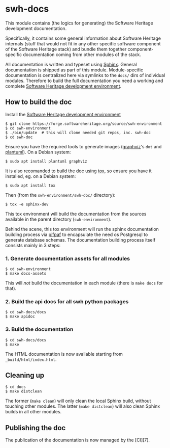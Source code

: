 swh-docs
========

This module contains (the logics for generating) the Software Heritage
development documentation.

Specifically, it contains some general information about Software Heritage
internals (stuff that would not fit in any other specific software component of
the Software Heritage stack) and bundle them together component-specific
documentation coming from other modules of the stack.

All documentation is written and typeset using [Sphinx][1]. General
documentation is shipped as part of this module. Module-specific documentation
is centralized here via symlinks to the `docs/` dirs of individual modules.
Therefore to build the full documentation you need a working and
complete [Software Heritage development environment][2].



How to build the doc
--------------------

Install the [Software Heritage development environment][2]

    $ git clone https://forge.softwareheritage.org/source/swh-environment
	$ cd swh-environment
	$ ./bin/update  # this will clone needed git repos, inc. swh-doc
	$ cd swh-doc

Ensure you have the required tools to generate images ([graphviz][3]'s `dot`
and [plantuml][4]). On a Debian system:

    $ sudo apt install plantuml graphviz


It is also recomanded to build the doc using [tox][5], so ensure you have it
installed, eg. on a Debian system:

    $ sudo apt install tox


Then (from the `swh-environment/swh-doc/` directory):

    $ tox -e sphinx-dev

This tox environment will build the documentation from the sources available in
the parent directory (`swh-environment`).

Behind the scene, this tox environment will run the sphinx documentation
building process via [pifpaf][6] to encapsulate the need os Postgresql to
generate database schemas. The documentation building process itself consists
mainly in 3 steps:

### 1. Generate documentation assets for all modules

    $ cd swh-environment
	$ make docs-assets

This will *not* build the documentation in each module (there is `make docs`
for that).


### 2. Build the api docs for all swh python packages

    $ cd swh-docs/docs
    $ make apidoc

### 3. Build the documentation

    $ cd swh-docs/docs
    $ make

The HTML documentation is now available starting from `_build/html/index.html`.


Cleaning up
-----------

    $ cd docs
    $ make distclean

The former (`make clean`) will only clean the local Sphinx build, without
touching other modules. The latter (`make distclean`) will also clean Sphinx
builds in all other modules.


Publishing the doc
------------------

The publication of the documentation is now managed by the [CI][7].



[1]: http://www.sphinx-doc.org/
[2]: https://forge.softwareheritage.org/source/swh-environment/
[3]: https://graphviz.org
[4]: http://plantuml.com
[5]: https://tox.readthedocs.io/
[6]: https://github.com/jd/pifpaf
